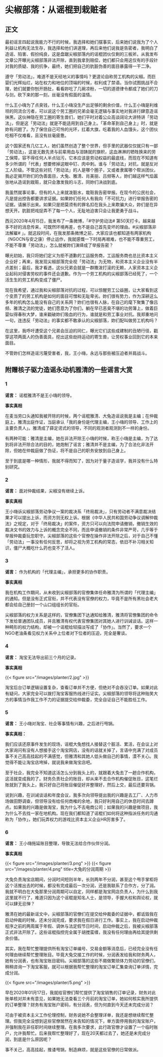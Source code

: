 # 尖椒部落：从谣棍到栽赃者


## 正文

最初谣言四起说我能力不行的时候，我选择和她们摆事实，后来她们说我为了个人利益让机构无法生存，我选择和他们讲道理，再后来他们说我是告密者，我明白了造谣、陷害、假扮纯良，这是盘踞尖椒部落内的谣棍团伙仅剩的三板斧。从我发布文章公开曝光尖椒部落非法开除，直到我拿到赔偿，她们都只会用这仅有的手段针对我的质疑、我的抗争，最终，她们把自己的肮脏伪善的面目暴露得一干二净。

遵守「劳动法」，难道不是天经地义的事情吗？更遑论自称劳工机构的尖椒。而巨婴们光辉灿烂，站在权力和地位的顶端的时候，权利成了禁语。当你试图挑战不合理，她们就要你刨开肠肚，看看妳吃了几碗凉粉，一切的道德律令都成了她们的刀与剑，砍下来的那一刻，丝毫没有假面的温情。

什么王小嗨为了点臭钱，什么王小嗨没生产出足够的剩余价值，什么王小嗨是利维坦的同流合污者，可以说这个劳工圈的兄弟会毫无逻辑与事实地对我进行肆意造谣抹黑。这伙神隐在劳工圈的寄生兽们，她们平时对着公众高谈阔论大讲特讲「劳动法」，但是这「劳动法」就是不能适用到自己身上。「革命革到自己身上」时，就是妳有问题了。为了保住自己可怜的光环，扛着大旗，吃着我的人血馒头，这个团伙吃相不仅难看，且没有丝毫疲惫。

这个国家还有几亿工人，她们虽然创造了整个世界，但手里的武器仅仅就只有一部「劳动法」，这是无数先贤与前辈用血与泪铸就的旗帜，这血淋淋的牺牲换来的劳工保障，容不得任何人半点玷污，它本应该是劳动权益的最底线，而现在不知道有多少所谓的「代表」想要修掉这眼中钉、肉中刺。谁与「劳动法」对抗，就是反对工人阶级。不管这些对抗「劳动法」的人是哪个圈子，又或者隶属哪个帮派团伙，我必定揭开妳们的伪善面目，大兔、雅清、肖美丽、吕频等人，妳们越这样气焰嚣张地从造谣到栽赃，就只会激发我的斗志，同妳们决战到底。

我虽然就事论事，但有的人上来就泼脏水，栽赃我告密举报。在现今的公民社会，凡是提出控告都要讲求证据。如果妳们任何人有我向「不可抗力」进行举报告密的证据，请展示出来。如果只是把莫须有的罪名扣在我头上来欺骗大众，妳们是在异想天开。肮脏把戏捉弄不了每一个人，无耻地迫害只会让我更勇于战斗。

西元2020年4月15日，我发布了一条微博，「#守护劳动法# 第50天打卡。越来越多不好的消息传来，可既然环境再差，也不是自己首先变坏的理由。#尖椒部落非法解雇# 」。就这段时间，在我发那条微博之前，大家应该也都知道有两家机构（NGOCN与安之康）停止运作，我就感慨一下时局再艰难，也不能不尊重劳工，不能不尊重「劳动法」，怎么就被妳们演绎成了举报告密？

曝光初始，我只将她们定义为拒不道歉的工运服务商，工运服务商也总比资本主义企业好；再来，我发现尖椒部落完全视「劳动法」为无物，和资本主义企业没有半点差别；最后，我才看透，这伙兄弟会就是一群撒泼打滚的无赖，人家资本主义企业起码对侵害劳权的事件还会道歉。作为一个劳工机构的尖椒部落已经死了，一个活生生的劳工机构变成了僵尸。

现在我希望，通过我和尖椒部落对抗的过程，可以惊醒劳工公益圈，让大家看到这个变质了的劳工机构是如何的面目可憎和无耻卑劣。妳们很有势力，作为深耕这么多年的机构怎么能没有自己的关系网？妳们也很有人脉，在自己的麾下聚集了像吕频、雅清之流的党徒，她们愿意为了你们，躺在早已恶臭不堪的功劳簿上，做着巨婴似得春秋大梦，谁来戳破妳们吸血的行为，谁就是和劳工事业对抗。我郑重地问一句，连违反「劳动法」的事实都不敢承认的尖椒部落，妳们配叫做劳工机构吗？

在这里，我呼吁遭受这个兄弟会压迫的同仁，曝光它们这些成建制的丑陋行径，戳穿这项两面人的伪善面具，挖出这些劫持运动的寄生兽，让劳权事业回到它的本来面目。

不管妳们怎样造谣污蔑受害者，我，王小嗨，永远与那些被压迫者并肩战斗。

## 附赠核子驱力造谣永动机雅清的一些谣言大赏

### 1

**谣言：** 谣棍雅清不是王小嗨的领导。

**事实真相**

在麦当劳口头通知我被开除的时候，两个谣棍雅清、大兔造谣说我是主编；在仲裁庭上，雅清出庭作证，当庭承认「我的身份是代理主编，王小嗨的领导、工作上的主要负责人」。雅清成了薛定谔式的领导，不同的观测者观测到不一样的身份。

有两种可能：雅清是主编，她在非法开除王小嗨的时候，称王小嗨是主编，为了达到将非法开除合法的目的，她炮制了谣言；雅清并不是主编，为了合法化非法开除，但她在仲裁庭做了伪证，将不是自己的职务安放到自己身上。

至于到底是哪一种情形，我就不得而知了，因为对于量子造谣学，我并没有什么特别研究。

### 2

**谣言：** 面对仲裁结果，尖椒没有继续上诉。

**事实真相**

王小嗨诉尖椒部落劳动争议一案的裁决系「终局裁决」，只有劳动者不满意裁决结果才可以提出上诉，而资方则无权上诉。根据《中华人民共和国劳动争议调解仲裁法》之规定，对于「终局裁决」的案件，资方只可以向法院申请撤销，撤销生效的裁决文书的效力与上诉的概念完全不同，而且申请撤销的条件非常严苛，几乎等于举报仲裁委玩忽职守。尖椒部落的这些个官僚在操作非法开除之后，对于自己不懂「劳动法」一事没有任何反思，却将之视为劳工机构的常态，依旧不补习相关知识，僵尸大概吃什么药也变不了活人。

### 3

**谣言：** 作为机构的「代理主编」，承担更多的协作职责。

**事实真相**

我在机构工作期间，从未收到尖椒部落的官僚集体任命雅清为所谓的「代理主编」的通知。但是没有正式官衔，并不代表没有官僚的权力，毕竟不是所有黑社会老大都会给自己册封一个山口组组长的官衔。

尖椒部落的权力关系是这样的，官僚集团下达通知给雅清，雅清将官僚集团的命令下发给普通团队成员，并且雅清有权代表官僚集团对其她人进行训诫谈话。这样一种畸形的权力结构，却被一个谣棍给轻描淡写成了「协作」。当然了，要求一个NGO老油条看见权力关系中上位者对下位者的压迫，完全是奢谈。

### 4

**谣言：** 淘宝无法导出前三个月的记录。

**事实真相**

{{< figure src="/images/planter/2.jpg" >}}

淘宝后台订单逻辑设置复杂，查看订单并不方便，但绝对不会吞没订单。如果对此有疑问，大家完全可以拨打淘宝客服热线进行证实。尖椒部落的领导将这种贻笑大方的事情当作我工作不力的证据提交给仲裁委，完全自证自己不能胜任工作。

### 5

**谣言：** 王小嗨对淘宝、社企等事情有兴趣，之后进行甩锅。

**事实真相：**

我们应该还原事件发生的现场，谣棍大兔想找人接替这个脏活、累活，在会议上对大家询问有没有人想接手这个淘宝网店，没有的话就关掉了，言语中充满了对成员事不关己高高挂起的不满感觉，但雅清和其她人低头做自己的事情，漠不关心。我觉得不能让淘宝店垮掉，就说我来做淘宝店吧。

至于社企，我完全不知道这活怎么分到我头上的，就跟着大兔去了一趟合作机构，这活就变成我的了。财务负责社企的账目，却从来不去合作机构催促账目，这笔烂账就到了我头上，我只好自己将账目催促好并整理好，然后上交，最后还要背锅。

说到兴趣，在训诫谈话和年度会议，我多次向领导提出我的兴趣是去工厂、人力市场做田野调查，但领导没有给任何商榷的余地，我只好利用自己的休息时间去蹲点。如果我的兴趣是做淘宝，我为什么不去电商公司；如果我的兴趣是做项目，我为什么不去找一家在地机构。现在我们都知道了谣棍们如何将这种指派任务的沟通称为「协作」，她们玩弄权力的游戏比资本主义企业HR厉害多了。

### 6

**谣言：** 王小嗨拖延账目整理，导致无法给合作伙伴分润。

**事实真相**

{{< figure src="/images/planter/3.png" >}}
{{< figure src="/images/planter/4.png" title=大兔的分润周期 >}}

大兔负责淘宝店期间，分润时间短则半年，长则两年不分润，甚至这个甩手掌柜将这个活推出去的时候，都没有完成最后一次分润，还是我联系了合作方，分了润。我就不明白在大兔那里分润周期可以自定，同样都是淘宝网店负责人，为什么到我这里就不行了，难道只因为这个谣棍是知名人士，是领导，手握大权和舆论权，就可以肆无忌惮？

雅清在她的最新谣文中，尖椒部落的官僚们在提交给仲裁委的证据中，都诋毁我在启动仲裁的时候，还未分润完成，要求我在假日进行工作。事实上，我在启动仲裁程序之前的两周属于年假、调休与法定假节日时间，启动仲裁之后，我被尖椒部落正式非法开除了。这些谣棍指控完全属于胡搅蛮缠，我没有任何理由再给其提供剩余价值。

其实，我在帮忙整理提供所有淘宝订单编号、交易金额等消息后，已经完全没有任何理由继续帮忙整理账目。毕竟大兔交接工作的时候，分润表发给我和财务两人，她有分润表，也有淘宝账目密码。尖椒部落的这些不屑做繁琐体力劳动的官僚们，稍稍咨询一下淘宝客服，就可以根据我帮忙整理的淘宝订单汇集查询订单详情，完成分润。

{{< figure src="/images/planter/5.png" >}}

早在2020年01月17日，我就给官僚们帮忙提供了淘宝销售的订单记录，财务对此账单核对并未有意见，如果她无法查看三个月前的淘宝订单，她如何核实我所提供的订单整理？财务有淘宝账户密码，有分润表，但为何直到今天还未完成分润？

可由于被资本主义工作伦理控制，财务说她不会整理详单，我还是想继续帮忙整理。但我完全没想到这些官僚居然在未告知的情况下，单方面停用我的淘宝账户，并强制我在非任职时间继续整理。在我多次要求，此行政官僚才设置了一个临时账户，允许我帮忙。后来我帮忙整理好了，现在20天都过去了，她还是未完成分润，到底是什么原因呢？

事不关己，高高挂起，推诿甩锅，制造麻烦，就是这些官僚的日常做派。
